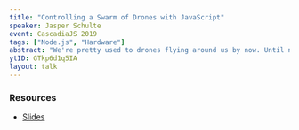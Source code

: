 ```yaml
---
title: "Controlling a Swarm of Drones with JavaScript"
speaker: Jasper Schulte
event: CascadiaJS 2019
tags: ["Node.js", "Hardware"]
abstract: "We're pretty used to drones flying around us by now. Until now most of these drones were still controlled by a human operator. But what if we could control them solely using our code? In this talk I will show how to control multiple drones using JavaScript. With the help of Node.js we'll send commands to the drones and read back their telemetry. I will talk about the difficulties of flying and keeping control of a drone completely without human interference. At the end we will actually have a small swarm of drones flying on stage!"
ytID: GTkp6d1q5IA
layout: talk
---
```

### Resources

- [Slides](https://www.slideshare.net/secret/wnmx60eRFJKs1D)
